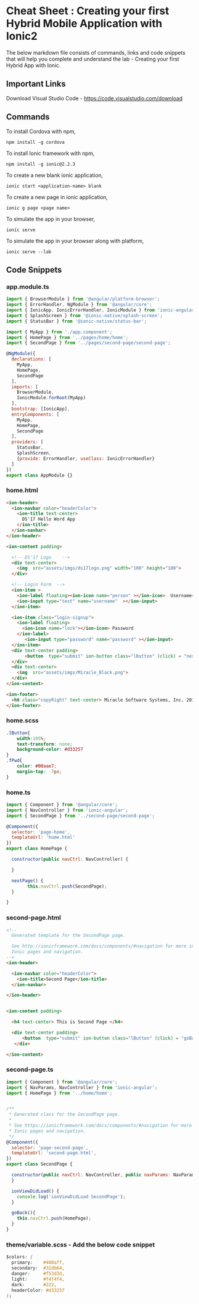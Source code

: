 # Cheat Sheet : Creating your first Hybrid Mobile Application  with Ionic2

The below markdown file consists of commands, links and code snippets that will help you complete and understand the lab - Creating your first Hybrid App with Ionic.

## Important Links

Download Visual Studio Code  - https://code.visualstudio.com/download

## Commands

To install Cordova with npm,

```shell
npm install -g cordova
```
To install Ionic framework with npm,

```shell
npm install -g ionic@2.2.3
```

To create a new blank ionic application,

```shell
ionic start <application-name> blank
```

To create a new page in ionic application,

```shell
ionic g page <page name>
```
To simulate the app in your browser,

```shell
ionic serve
```
To simulate the app in your browser along with platform,

```shell
ionic serve --lab
```

## Code Snippets

### app.module.ts

```javascript
import { BrowserModule } from '@angular/platform-browser';
import { ErrorHandler, NgModule } from '@angular/core';
import { IonicApp, IonicErrorHandler, IonicModule } from 'ionic-angular';
import { SplashScreen } from '@ionic-native/splash-screen';
import { StatusBar } from '@ionic-native/status-bar';

import { MyApp } from './app.component';
import { HomePage } from '../pages/home/home';
import { SecondPage } from '../pages/second-page/second-page';

@NgModule({
  declarations: [
    MyApp,
    HomePage,
    SecondPage
  ],
  imports: [
    BrowserModule,
    IonicModule.forRoot(MyApp)
  ],
  bootstrap: [IonicApp],
  entryComponents: [
    MyApp,
    HomePage,
    SecondPage
  ],
  providers: [
    StatusBar,
    SplashScreen,
    {provide: ErrorHandler, useClass: IonicErrorHandler}
  ]
})
export class AppModule {}
```

### home.html

```html
<ion-header>
  <ion-navbar color="headerColor">
    <ion-title text-center>
      DS'17 Hello Word App
    </ion-title>
  </ion-navbar>
</ion-header>

<ion-content padding>

  <!-- DS'17 Logo    -->
  <div text-center>
    <img  src="assets/imgs/ds17logo.png" width="100" height="100">
  </div>

  <!-- Login Form  -->
  <ion-item >
    <ion-label floating><ion-icon name="person" ></ion-icon>  Username</ion-label>
    <ion-input type="text" name="username"  ></ion-input>
  </ion-item>

  <ion-item class="login-signup">
    <ion-label floating>  
      <ion-icon name="lock"></ion-icon> Password
    </ion-label>
       <ion-input type="password" name="password" ></ion-input>
  </ion-item>
  <div text-center padding>
       <button  type="submit" ion-button class="lButton" (click) = "nextPage()">Login</button>
  </div>
  <div text-center>
    <img  src="assets/imgs/Miracle_Black.png">
  </div>
</ion-content>

<ion-footer>
  <h6 class="copyRight" text-center> Miracle Software Systems, Inc. 2017 </h6>    
</ion-footer>
```

### home.scss

```css
.lButton{
    width:105%;
    text-transform: none;
    background-color: #d33257
}
.fPwd{
    color: #00aae7;
    margin-top: -7px;
}
```
### home.ts

```javascript
import { Component } from '@angular/core';
import { NavController } from 'ionic-angular';
import { SecondPage } from '../second-page/second-page';

@Component({
  selector: 'page-home',
  templateUrl: 'home.html'
})
export class HomePage {

  constructor(public navCtrl: NavController) {

  }

  nextPage() {
        this.navCtrl.push(SecondPage);    
  }

}
```

### second-page.html

```html
<!--
  Generated template for the SecondPage page.

  See http://ionicframework.com/docs/components/#navigation for more info on
  Ionic pages and navigation.
-->
<ion-header>

  <ion-navbar color="headerColor">
    <ion-title>Second Page</ion-title>
  </ion-navbar>

</ion-header>


<ion-content padding>

  <h4 text-center> This is Second Page </h4>

  <div text-center padding>
      <button  type="submit" ion-button class="lButton" (click) = "goBack()">Go Back</button>
   </div>

</ion-content>
```

### second-page.ts

```javascript
import { Component } from '@angular/core';
import { NavParams, NavController } from 'ionic-angular';
import { HomePage } from '../home/home';


/**
 * Generated class for the SecondPage page.
 *
 * See https://ionicframework.com/docs/components/#navigation for more info on
 * Ionic pages and navigation.
 */
@Component({
  selector: 'page-second-page',
  templateUrl: 'second-page.html',
})
export class SecondPage {

  constructor(public navCtrl: NavController, public navParams: NavParams) {
  }

  ionViewDidLoad() {
    console.log('ionViewDidLoad SecondPage');
  }

  goBack(){
    this.navCtrl.push(HomePage);        
  }
}
```

### theme/variable.scss - Add the below code snippet

```css
$colors: (
  primary:    #488aff,
  secondary:  #32db64,
  danger:     #f53d3d,
  light:      #f4f4f4,
  dark:       #222,
  headerColor: #d33257
);
```
